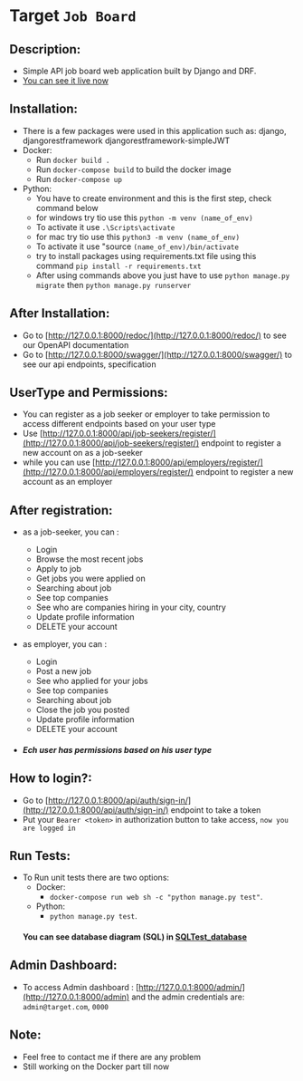 # Target ` Job Board `

## Description:
* Simple API job board web application built by Django and DRF.
* [You can see it live now](http://www.target.board.com)


## Installation:
* There is a few packages were used in this application such as: django, djangorestframework djangorestframework-simpleJWT
* Docker:
    * Run `docker build .`
    * Run `docker-compose build` to build the docker image
    * Run `docker-compose up`
* Python:
    * You have to create environment and this is the first step, check command below
    * for windows try tio use this `python -m venv (name_of_env)`
    * To activate it use `.\Scripts\activate`
    * for mac try tio use this `python3 -m venv (name_of_env)`
    * To activate it use "source `(name_of_env)/bin/activate`
    * try to install packages using requirements.txt file using this command ` pip install -r requirements.txt `
    * After using commands above you just have to use `python manage.py migrate` then `python manage.py runserver`


## After Installation:
* Go to [http://127.0.0.1:8000/redoc/](http://127.0.0.1:8000/redoc/) to see our OpenAPI documentation
* Go to [http://127.0.0.1:8000/swagger/](http://127.0.0.1:8000/swagger/) to see our api endpoints, specification

## UserType and Permissions:
* You can register as a job seeker or employer to take permission to access different endpoints based on your user type
* Use [http://127.0.0.1:8000/api/job-seekers/register/](http://127.0.0.1:8000/api/job-seekers/register/) endpoint to register a new account on as a job-seeker
* while you can use [http://127.0.0.1:8000/api/employers/register/](http://127.0.0.1:8000/api/employers/register/) endpoint to register a new account as an employer


## After registration:
* as a job-seeker, you can :
    - Login
    - Browse the most recent jobs
    - Apply to job
    - Get jobs you were applied on 
    - Searching about job
    - See top companies
    - See who are companies hiring in your city, country
    - Update profile information
    - DELETE your account

* as employer, you can :
    - Login
    - Post a new job
    - See who applied for your jobs
    - See top companies
    - Searching about job
    - Close the job you posted
    - Update profile information
    - DELETE your account

* #####  Ech user has permissions based on his user type

## How to login?:
- Go to [http://127.0.0.1:8000/api/auth/sign-in/](http://127.0.0.1:8000/api/auth/sign-in/) endpoint to take a token
- Put your `Bearer <token>` in authorization button to take access, `now you are logged in`

## Run Tests:
- To Run unit tests there are two options:
    - Docker:
        - `docker-compose run web sh -c "python manage.py test"`.
    - Python:
        - `python manage.py test`.
    #### You can see database diagram (SQL) in [SQLTest_database](https://github.com/Mahmoud-Emad/Target/tree/master/SQLTest_database)

## Admin Dashboard:
- To access Admin dashboard : [http://127.0.0.1:8000/admin/](http://127.0.0.1:8000/admin) and the admin credentials are: `admin@target.com`, `0000`

## Note:
- Feel free to contact me if there are any problem
- Still working on the Docker part till now 